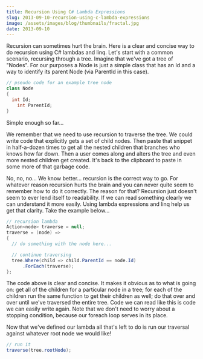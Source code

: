 ```yaml
---
title: Recursion Using C# Lambda Expressions
slug: 2013-09-10-recursion-using-c-lambda-expressions
image: /assets/images/blog/thumbnails/fractal.jpg
date: 2013-09-10
---
```

Recursion can sometimes hurt the brain. Here is a clear and concise way to do recursion using C# lambdas and linq. 
Let's start with a common scenario, recursing through a tree. Imagine that we've got a tree of "Nodes". <!--more-->For 
our purposes a Node is just a simple class that has an Id and a way to identify its parent Node (via ParentId in this case).

```csharp
// pseudo code for an example tree node
class Node 
{
  int Id;
    int ParentId;
}
```

Simple enough so far...  

We remember that we need to use recursion to traverse the tree. We could write code that explicitly gets a set 
of child nodes. Then paste that snippet in half-a-dozen times to get all the nested children that branches who knows 
how far down. Then a user comes along and alters the tree and even more nested children get created. It's back to the 
clipboard to paste in some more of that garbage code.

No, no, no... We know better... recursion is the correct way to go. For whatever reason recursion hurts the brain and 
you can never quite seem to remember how to do it correctly. The reason for that? Recursion just doesn't seem to ever 
lend itself to readability. If we can read something clearly we can understand it more easily. Using lambda expressions 
and linq help us get that clarity. Take the example below...

```csharp
// recursion lambda
Action<node> traverse = null;
traverse = (node) =>
{
  // do something with the node here...

  // continue traversing
  tree.Where(child => child.ParentId == node.Id)
      .ForEach(traverse);
};
```

The code above is clear and concise. It makes it obvious as to what is going on: get all of the children for a particular 
node in a tree; for each of the children run the same function to get their children as well; do that over and over until
 we've traversed the entire tree. Code we can read like this is code we can easily write again. Note that we don't need 
to worry about a stopping condition, because our foreach loop serves in its place.

Now that we've defined our lambda all that's left to do is run our traversal against whatever root node we would like!

```csharp
// run it
traverse(tree.rootNode);
```